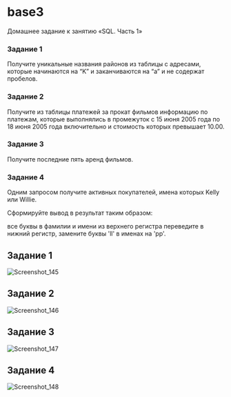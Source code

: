 # base3

Домашнее задание к занятию «SQL. Часть 1»

### Задание 1
Получите уникальные названия районов из таблицы с адресами, которые начинаются на “K” и заканчиваются на “a” и не содержат пробелов.

### Задание 2
Получите из таблицы платежей за прокат фильмов информацию по платежам, которые выполнялись в промежуток с 15 июня 2005 года по 18 июня 2005 года включительно и стоимость которых превышает 10.00.

### Задание 3
Получите последние пять аренд фильмов.

### Задание 4
Одним запросом получите активных покупателей, имена которых Kelly или Willie.

Сформируйте вывод в результат таким образом:

все буквы в фамилии и имени из верхнего регистра переведите в нижний регистр,
замените буквы 'll' в именах на 'pp'.




## Задание 1
![Screenshot_145](https://github.com/user-attachments/assets/47a1f62d-174b-438a-8f3e-37d6f49e1cc8)



## Задание 2

![Screenshot_146](https://github.com/user-attachments/assets/226f1358-e599-4e0a-98a1-151b03068741)



## Задание 3

![Screenshot_147](https://github.com/user-attachments/assets/31dc3367-feb7-405c-9e97-a75b5443eebc)




## Задание 4

![Screenshot_148](https://github.com/user-attachments/assets/8a7a0703-9f43-47e6-942c-651027e0efb6)





